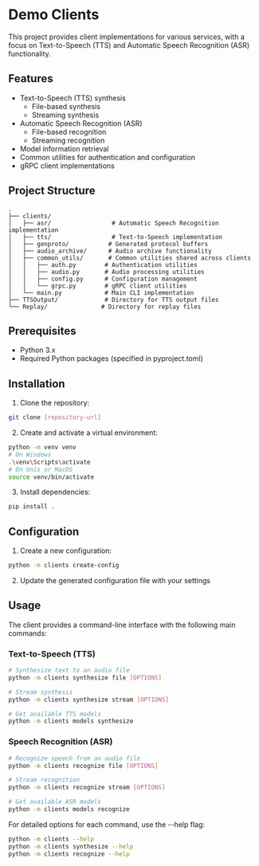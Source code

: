 # Demo Clients

This project provides client implementations for various services, with a focus on Text-to-Speech (TTS) and Automatic Speech Recognition (ASR) functionality.

## Features

- Text-to-Speech (TTS) synthesis
  - File-based synthesis
  - Streaming synthesis
- Automatic Speech Recognition (ASR)
  - File-based recognition
  - Streaming recognition
- Model information retrieval
- Common utilities for authentication and configuration
- gRPC client implementations

## Project Structure

```
.
├── clients/
│   ├── asr/                 # Automatic Speech Recognition implementation
│   ├── tts/                 # Text-to-Speech implementation
│   ├── genproto/           # Generated protocol buffers
│   ├── audio_archive/      # Audio archive functionality
│   ├── common_utils/       # Common utilities shared across clients
│   │   ├── auth.py        # Authentication utilities
│   │   ├── audio.py       # Audio processing utilities
│   │   ├── config.py      # Configuration management
│   │   └── grpc.py        # gRPC client utilities
│   └── main.py            # Main CLI implementation
├── TTSOutput/             # Directory for TTS output files
└── Replay/               # Directory for replay files
```

## Prerequisites

- Python 3.x
- Required Python packages (specified in pyproject.toml)

## Installation

1. Clone the repository:
```bash
git clone [repository-url]
```

2. Create and activate a virtual environment:
```bash
python -m venv venv
# On Windows
.\venv\Scripts\activate
# On Unix or MacOS
source venv/bin/activate
```

3. Install dependencies:
```bash
pip install .
```

## Configuration

1. Create a new configuration:
```bash
python -m clients create-config
```

2. Update the generated configuration file with your settings

## Usage

The client provides a command-line interface with the following main commands:

### Text-to-Speech (TTS)
```bash
# Synthesize text to an audio file
python -m clients synthesize file [OPTIONS]

# Stream synthesis
python -m clients synthesize stream [OPTIONS]

# Get available TTS models
python -m clients models synthesize
```

### Speech Recognition (ASR)
```bash
# Recognize speech from an audio file
python -m clients recognize file [OPTIONS]

# Stream recognition
python -m clients recognize stream [OPTIONS]

# Get available ASR models
python -m clients models recognize
```

For detailed options for each command, use the --help flag:
```bash
python -m clients --help
python -m clients synthesize --help
python -m clients recognize --help
```